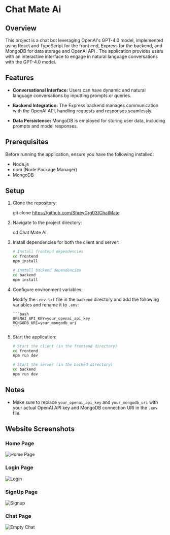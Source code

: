 # Chat Mate Ai

## Overview

This project is a chat bot leveraging OpenAI's GPT-4.0 model, implemented
using React and TypeScript for the front end, Express for the backend, and MongoDB for data
storage and OpenAI API . The application provides users with an interactive interface to engage
in natural language conversations with the GPT-4.0  model.

## Features

- **Conversational Interface:** Users can have dynamic and natural language
  conversations by inputting prompts or queries.

- **Backend Integration:** The Express backend manages communication with the
  OpenAI API, handling requests and responses seamlessly.

- **Data Persistence:** MongoDB is employed for storing user data, including
  prompts and model responses.

## Prerequisites

Before running the application, ensure you have the following installed:

- Node.js
- npm (Node Package Manager)
- MongoDB

## Setup

1.  Clone the repository:

    
    git clone https://github.com/ShreyGrg03/ChatMate
    

2.  Navigate to the project directory:

    
    cd Chat Mate Ai
    

3.  Install dependencies for both the client and server:

    ```bash
    # Install frontend dependencies
    cd frontend
    npm install

    # Install backend dependencies
    cd backend
    npm install
    ```

4.  Configure environment variables:

    Modify the `.env.txt` file in the `backend` directory and add the following variables and rename it to `.env`:

        ```bash
        OPENAI_API_KEY=your_openai_api_key
        MONGODB_URI=your_mongodb_uri
        ```

5.  Start the application:

    ```bash
    # Start the client (in the frontend directory)
    cd frontend
    npm run dev

    # Start the server (in the backed directory)
    cd backend
    npm run dev
    ```

## Notes

- Make sure to replace `your_openai_api_key` and `your_mongodb_uri` with your
  actual OpenAI API key and MongoDB connection URI in the `.env` file.

## Website Screenshots

### Home Page

![Home Page](readme_content/home.png)

### Login Page

![Login](readme_content/auth_login.png)

### SignUp Page

![Signup](readme_content/auth_signup.png)

### Chat Page

![Empty Chat](readme_content/empty_chat.png)


